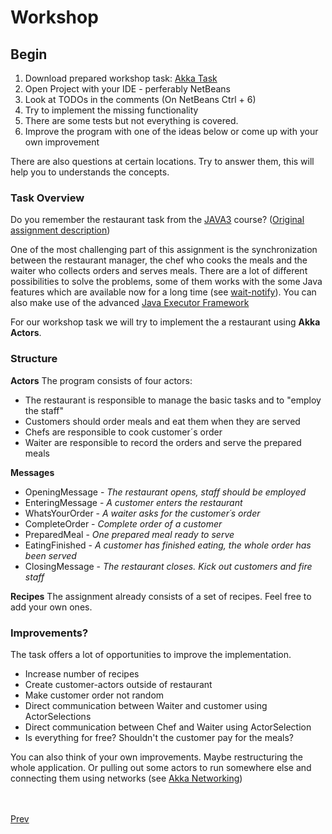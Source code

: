 # Workshop

## Begin

1. Download prepared workshop task: [Akka Task](https://rawgit.com/sebivenlo/akka-workshop2017/master/tutorial/Task.zip)
2. Open Project with your IDE - perferably NetBeans
3. Look at TODOs in the comments (On NetBeans Ctrl + 6)
4. Try to implement the missing functionality
5. There are some tests but not everything is covered.
6. Improve the program with one of the ideas below or come up with your own improvement

There are also questions at certain locations. Try to answer them, this will help you to understands the concepts.

### Task Overview
Do you remember the restaurant task from the [JAVA3](https://java3.fontysvenlo.org) course?
([Original assignment description](https://java3.fontysvenlo.org/material/clab-1_en.pdf))

One of the most challenging part of this assignment is the synchronization between the restaurant manager, the chef who cooks the meals and the waiter who collects orders and serves meals.
There are a lot of different possibilities to solve the problems, some of them works with the some Java features which are available now for a long time (see [wait-notify](https://docs.oracle.com/javase/tutorial/essential/concurrency/guardmeth.html)).
You can also make use of the advanced [Java Executor Framework](https://docs.oracle.com/javase/tutorial/essential/concurrency/executors.html)

For our workshop task we will try to implement the a restaurant using **Akka Actors**.

### Structure

__Actors__
The program consists of four actors: 
* The restaurant is responsible to manage the basic tasks and to "employ the staff"
* Customers should order meals and eat them when they are served
* Chefs are responsible to cook customer´s order
* Waiter are responsible to record the orders and serve the prepared meals

__Messages__
* OpeningMessage - _The restaurant opens, staff should be employed_
* EnteringMessage - _A customer enters the restaurant_
* WhatsYourOrder - _A waiter asks for the customer´s order_
* CompleteOrder - _Complete order of a customer_
* PreparedMeal - _One prepared meal ready to serve_
* EatingFinished - _A customer has finished eating, the whole order has been served_
* ClosingMessage - _The restaurant closes. Kick out customers and fire staff_

__Recipes__
The assignment already consists of a set of recipes. Feel free to add your own ones.

### Improvements?

The task offers a lot of opportunities to improve the implementation.
* Increase number of recipes
* Create customer-actors outside of restaurant
* Make customer order not random
* Direct communication between Waiter and customer using ActorSelections
* Direct communication between Chef and Waiter using ActorSelection
* Is everything for free? Shouldn't the customer pay for the meals?

You can also think of your own improvements. Maybe restructuring the whole application. 
Or pulling out some actors to run somewhere else and connecting them using networks (see [Akka Networking](https://doc.akka.io/docs/akka/2.5/java/index-network.html))

<br><br>
[Prev](concepts.md)
